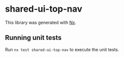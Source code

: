 # shared-ui-top-nav

This library was generated with [Nx](https://nx.dev).

## Running unit tests

Run `nx test shared-ui-top-nav` to execute the unit tests.
